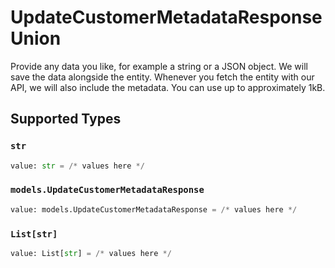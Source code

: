 # UpdateCustomerMetadataResponseUnion

Provide any data you like, for example a string or a JSON object. We will save the data alongside the entity. Whenever
you fetch the entity with our API, we will also include the metadata. You can use up to approximately 1kB.


## Supported Types

### `str`

```python
value: str = /* values here */
```

### `models.UpdateCustomerMetadataResponse`

```python
value: models.UpdateCustomerMetadataResponse = /* values here */
```

### `List[str]`

```python
value: List[str] = /* values here */
```

